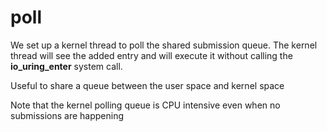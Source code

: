 # poll

We set up a kernel thread to poll the shared submission queue. The kernel thread will see the added entry and will execute it without calling the __io_uring_enter__ system call.

Useful to share a queue between the user space and kernel space

Note that the kernel polling queue is CPU intensive even when no submissions are happening